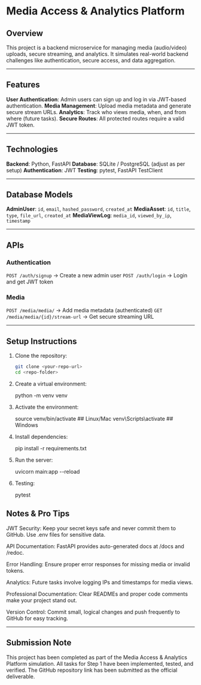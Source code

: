 # Media Access & Analytics Platform

## Overview

This project is a backend microservice for managing media (audio/video) uploads, secure streaming, and analytics. It simulates real-world backend challenges like authentication, secure access, and data aggregation.

---

## Features

 **User Authentication**: Admin users can sign up and log in via JWT-based authentication.
 **Media Management**: Upload media metadata and generate secure stream URLs.
 **Analytics**: Track who views media, when, and from where (future tasks).
 **Secure Routes**: All protected routes require a valid JWT token.

---

## Technologies

 **Backend**: Python, FastAPI
 **Database**: SQLite / PostgreSQL (adjust as per setup)
 **Authentication**: JWT
 **Testing**: pytest, FastAPI TestClient

---

## Database Models

 **AdminUser**: `id`, `email`, `hashed_password`, `created_at`
 **MediaAsset**: `id`, `title`, `type`, `file_url`, `created_at`
 **MediaViewLog**: `media_id`, `viewed_by_ip`, `timestamp`

---

## APIs

### Authentication

 `POST /auth/signup` → Create a new admin user
 `POST /auth/login` → Login and get JWT token

### Media

 `POST /media/media/` → Add media metadata (authenticated)
 `GET /media/media/{id}/stream-url` → Get secure streaming URL

---

## Setup Instructions

1. Clone the repository:

   ```bash
   git clone <your-repo-url>
   cd <repo-folder>

2. Create a virtual environment:

    python -m venv venv

3. Activate the environment:

    source venv/bin/activate  ## Linux/Mac
    venv\Scripts\activate     ## Windows

4. Install dependencies:

    pip install -r requirements.txt

5. Run the server:

    uvicorn main:app --reload

6. Testing:

    pytest

## Notes & Pro Tips

JWT Security: Keep your secret keys safe and never commit them to GitHub. Use .env files for sensitive data.

API Documentation: FastAPI provides auto-generated docs at /docs and /redoc.

Error Handling: Ensure proper error responses for missing media or invalid tokens.

Analytics: Future tasks involve logging IPs and timestamps for media views.

Professional Documentation: Clear READMEs and proper code comments make your project stand out.

Version Control: Commit small, logical changes and push frequently to GitHub for easy tracking.

---

## Submission Note

This project has been completed as part of the Media Access & Analytics Platform simulation. All tasks for Step 1 have been implemented, tested, and verified. The GitHub repository link has been submitted as the official deliverable.
